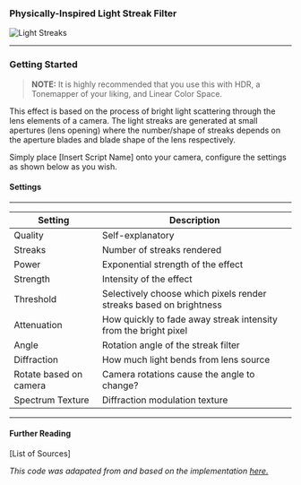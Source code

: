 ### Physically-Inspired Light Streak Filter


![Light Streaks](https://i.imgur.com/Ww8H2lx.jpg)

---

### Getting Started

> **NOTE:**
It is highly recommended that you use this with HDR, a Tonemapper of your liking, and Linear Color Space.

This effect is based on the process of bright light scattering through the lens elements of a camera. The light streaks are generated at small apertures (lens opening) where the number/shape of streaks depends on the aperture blades and blade shape of the lens respectively.

Simply place [Insert Script Name] onto your camera, configure the settings as shown below as you wish.

#### Settings
------

| Setting       | Description   |
| ------------- |-------------|
| Quality      | Self-explanatory |
| Streaks      | Number of streaks rendered      |
| Power | Exponential strength of the effect      |
| Strength      | Intensity of the effect |
| Threshold      | Selectively choose which pixels render streaks based on brightness      |
| Attenuation | How quickly to fade away streak intensity from the bright pixel      |
| Angle      | Rotation angle of the streak filter |
| Diffraction      | How much light bends from lens source      |
| Rotate based on camera | Camera rotations cause the angle to change?  |
| Spectrum Texture      | Diffraction modulation texture |

------

#### Further Reading

[List of Sources]

*This code was adapated from and based on the implementation [here.](https://github.com/nobnak/KawaseLightStreakUnity)*
  
